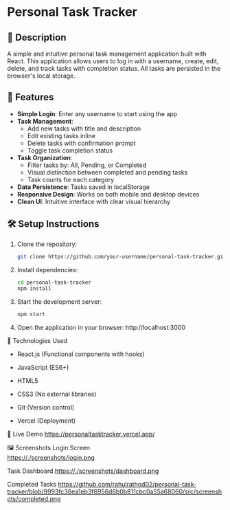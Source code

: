 # Personal Task Tracker

## 📖 Description
A simple and intuitive personal task management application built with React. This application allows users to log in with a username, create, edit, delete, and track tasks with completion status. All tasks are persisted in the browser's local storage.

## 🚀 Features
- **Simple Login**: Enter any username to start using the app
- **Task Management**:
  - Add new tasks with title and description
  - Edit existing tasks inline
  - Delete tasks with confirmation prompt
  - Toggle task completion status
- **Task Organization**:
  - Filter tasks by: All, Pending, or Completed
  - Visual distinction between completed and pending tasks
  - Task counts for each category
- **Data Persistence**: Tasks saved in localStorage
- **Responsive Design**: Works on both mobile and desktop devices
- **Clean UI**: Intuitive interface with clear visual hierarchy

## 🛠 Setup Instructions
1. Clone the repository:
   ```bash
   git clone https://github.com/your-username/personal-task-tracker.git

2. Install dependencies:
   ```bash
   cd personal-task-tracker
   npm install

3. Start the development server:
   ```bash
   npm start

4. Open the application in your browser:
   http://localhost:3000

🧰 Technologies Used
- React.js (Functional components with hooks)

- JavaScript (ES6+)

- HTML5

- CSS3 (No external libraries)

- Git (Version control)

- Vercel (Deployment)

🔗 Live Demo
https://personaltasktracker.vercel.app/

🖼 Screenshots
Login Screen		
[https://./screenshots/login.png](https://github.com/rahulrathod02/personal-task-tracker/blob/39d253abbef9ca9c376ebf267b9fba47086fd888/src/screenshots/completed.png)	

Task Dashboard
[https://./screenshots/dashboard.png](https://github.com/rahulrathod02/personal-task-tracker/blob/a4994b8cb5fb12bedfb1b8658cf1b2dc2ec76eb6/src/screenshots/dashboard.png)	

Completed Tasks
https://github.com/rahulrathod02/personal-task-tracker/blob/9993fc36ea1eb3f6956d6b0b811cbc0a55a68060/src/screenshots/completed.png
